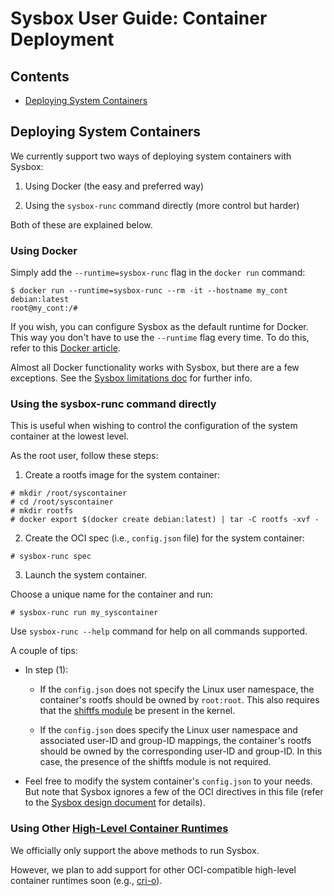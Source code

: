 # Sysbox User Guide: Container Deployment

## Contents

-   [Deploying System Containers](#deploying-system-containers)

## Deploying System Containers

We currently support two ways of deploying system containers with Sysbox:

1) Using Docker (the easy and preferred way)

2) Using the `sysbox-runc` command directly (more control but harder)

Both of these are explained below.

### Using Docker

Simply add the `--runtime=sysbox-runc` flag in the `docker run` command:

```console
$ docker run --runtime=sysbox-runc --rm -it --hostname my_cont debian:latest
root@my_cont:/#
```

If you wish, you can configure Sysbox as the default runtime for Docker. This
way you don't have to use the `--runtime` flag every time. To do this,
refer to this [Docker article](https://docs.docker.com/engine/reference/commandline/dockerd/).

Almost all Docker functionality works with Sysbox, but there are a few
exceptions. See the [Sysbox limitations doc](limitations.md) for further info.

### Using the sysbox-runc command directly

This is useful when wishing to control the configuration of the system container
at the lowest level.

As the root user, follow these steps:

1) Create a rootfs image for the system container:

```console
# mkdir /root/syscontainer
# cd /root/syscontainer
# mkdir rootfs
# docker export $(docker create debian:latest) | tar -C rootfs -xvf -
```

2) Create the OCI spec (i.e., `config.json` file) for the system container:

```console
# sysbox-runc spec
```

3) Launch the system container.

Choose a unique name for the container and run:

```console
# sysbox-runc run my_syscontainer
```

Use `sysbox-runc --help` command for help on all commands supported.

A couple of tips:

-   In step (1):

    -   If the `config.json` does not specify the Linux user namespace, the
        container's rootfs should be owned by `root:root`. This also requires that
        the [shiftfs module](design.md#ubuntu-shiftfs-module) be present in the
        kernel.

    -   If the `config.json` does specify the Linux user namespace and associated
        user-ID and group-ID mappings, the container's rootfs should be owned
        by the corresponding user-ID and group-ID. In this case, the presence of
        the shiftfs module is not required.

-   Feel free to modify the system container's `config.json` to your needs. But
    note that Sysbox ignores a few of the OCI directives in this file (refer to
    the [Sysbox design document](design.md#sysbox-oci-compatibility) for details).

### Using Other [High-Level Container Runtimes](concepts.md#high-level-container-runtime)

We officially only support the above methods to run Sysbox.

However, we plan to add support for other OCI-compatible high-level container
runtimes soon (e.g., [cri-o](https://cri-o.io/)).
